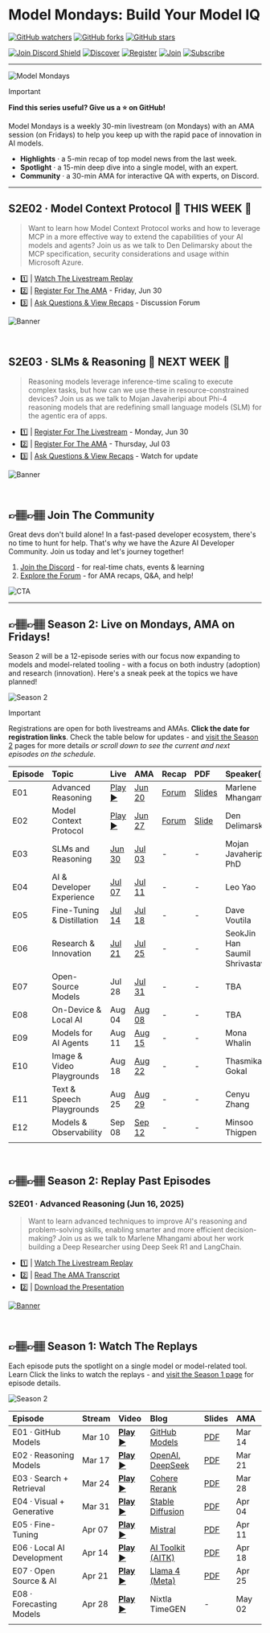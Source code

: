 # Model Mondays: Build Your Model IQ

[![GitHub watchers](https://img.shields.io/github/watchers/microsoft/model-mondays.svg?style=social&label=Watch)](https://github.com/microsoft/model-mondays/watchers)
[![GitHub forks](https://img.shields.io/github/forks/microsoft/model-mondays.svg?style=social&label=Fork)](https://github.com/microsoft/model-mondays/fork)
[![GitHub stars](https://img.shields.io/github/stars/microsoft/model-mondays?style=social&label=Star)](https://github.com/microsoft/model-mondays/stargazers)


[![Join Discord Shield](https://img.shields.io/badge/Join_The_Community-Azure_AI_Foundry_Discord-01a6f0)](https://aka.ms/model-mondays/discord) [![Discover](https://img.shields.io/badge/Talk_To_Experts-Foundry_Friday_AMA-f34f1c)](https://aka.ms/model-mondays/discord) [![Register](https://img.shields.io/badge/Watch_The_Replay-Model_Mondays_Playlist-ffba01)](https://aka.ms/model-mondays/[playlist]) [![Join](https://img.shields.io/badge/Watch_Us_Live-Model_Mondays_Livestream-7fbc00)](https://aka.ms/model-mondays/rsvp) [![Subscribe](https://img.shields.io/badge/Subscribe-Model_Mondays_Newsletter-purple)](https://aka.ms/model-mondays/newsletter) 

---

![Model Mondays](./img/model-mondays-banner.png)

> [!IMPORTANT]
> **Find this series useful? Give us a ⭐️ on GitHub!**

Model Mondays is a weekly 30-min livestream (on Mondays) with an AMA session (on Fridays) to help you keep up with the rapid pace of innovation in AI models.

- **Highlights** · a 5-min recap of top model news from the last week.
- **Spotlight** · a 15-min deep dive into a single model, with an expert.
- **Community** · a 30-min AMA for interactive QA with experts, on Discord.


---

## S2E02 · Model Context Protocol 🌟 **THIS WEEK** 🌟

> Want to learn how Model Context Protocol works and how to leverage MCP in a more effective way to extend the capabilities of your AI models and agents? Join us as we talk to Den Delimarsky about the MCP specification, security considerations and usage within Microsoft Azure. 

 - 1️⃣ | [Watch The Livestream Replay](https://www.youtube.com/watch?v=cPS3cWRZTps) 
 - 2️⃣ | [Register For The AMA](https://discord.gg/azureaifoundry?event=1382860621137317948) - Friday, Jun 30
 - 3️⃣ | [Ask Questions & View Recaps](https://github.com/orgs/azure-ai-foundry/discussions/54) - Discussion Forum

![Banner](./docs/season-02/img/S2-E2.png)


<br/> 

## S2E03 · SLMs & Reasoning 🌟 **NEXT WEEK** 🌟

> Reasoning models leverage inference-time scaling to execute complex tasks, but how can we use these in resource-constrained devices? Join us as we talk to Mojan Javaheripi about Phi-4 reasoning models that are redefining small language models (SLM) for the agentic era of apps.  

 - 1️⃣ | [Register For The Livestream](https://developer.microsoft.com/en-us/reactor/events/25907/) - Monday, Jun 30
 - 2️⃣ | [Register For The AMA](https://discord.gg/azureaifoundry?event=1382861149288005693) - Thursday, Jul 03
 - 3️⃣ | [Ask Questions & View Recaps](https://aka.ms/model-mondays/forum) - Watch for update

![Banner](./docs/season-02/img/S2-E3.png)


<br/> 

## 👉🏽👉🏽 Join The Community

Great devs don't build alone! In a fast-pased developer ecosystem, there's no time to hunt for help. That's why we have the Azure AI Developer Community. Join us today and let's journey together!

1. [Join the Discord](https://aka.ms/model-mondays/discord) - for real-time chats, events & learning
1. [Explore the Forum](https://aka.ms/model-mondays/forum) - for AMA recaps, Q&A, and help!

![CTA](./img/3-cta.png)

---


## 👉🏽👉🏽 Season 2: Live on Mondays, AMA on Fridays!

Season 2 will be a 12-episode series with our focus now expanding to models and model-related tooling - with a focus on both industry (adoption) and research (innovation). Here's a sneak peek at the topics we have planned! 

![Season 2](./docs/season-02/img/S2-Agenda.png)

> [!IMPORTANT]  
> Registrations are open for both livestreams and AMAs. **Click the date for registration links**. Check the table below for updates - and [visit the Season 2](./docs/season-02/README.md) pages for more details _or scroll down to see the current and next episodes on the schedule_.


| Episode | Topic  | Live | AMA | Recap | PDF | Speaker(s)| 
|:---|:---|:---|:---|:---|:---|:---|
| E01 | Advanced Reasoning | [Play ▶️](https://youtu.be/ffxUEenM4B8) | [Jun 20](https://discord.gg/azureaifoundry?event=1382860017660854372) | [Forum](https://github.com/orgs/azure-ai-foundry/discussions/55) | [Slides](https://speakerdeck.com/nitya/model-mondays-s2e01-advanced-reasoning) | Marlene Mhangami |
| E02 |  Model Context Protocol| [Play ▶️](https://www.youtube.com/watch?v=cPS3cWRZTps) | [Jun 27](https://discord.gg/azureaifoundry?event=1382860621137317948) | [Forum](https://github.com/orgs/azure-ai-foundry/discussions/64) | [Slide](https://speakerdeck.com/nitya/model-mondays-s2e02-model-context-protocol) | Den Delimarsky |
| E03 | SLMs and Reasoning | [Jun 30](https://developer.microsoft.com/en-us/reactor/events/25907/) | [Jul 03](https://discord.gg/azureaifoundry?event=1382861149288005693) |-| - | Mojan Javaheripi, PhD |
| E04 | AI & Developer Experience | [Jul 07](https://developer.microsoft.com/en-us/reactor/events/26108/) | [Jul 11](https://discord.gg/azureaifoundry?event=1382861578201858058) | - | - | Leo Yao|
| E05 | Fine-Tuning & Distillation | [Jul 14](https://developer.microsoft.com/en-us/reactor/events/26109/) | [Jul 18](https://discord.gg/azureaifoundry?event=1382862245721014476)  | - | - | Dave Voutila |
| E06 | Research & Innovation |[Jul 21](https://developer.microsoft.com/en-us/reactor/events/26110/)  | [Jul 25](https://discord.gg/D7bAFEwj?event=1382862595849064548)  | - | - | SeokJin Han <br/> Saumil Shrivastava |
| E07 | Open-Source Models | Jul 28 | [Jul 31](https://discord.gg/D7bAFEwj?event=1382862912804360354) | - | - |  TBA|
| E08 | On-Device & Local AI | Aug 04| [Aug 08](https://discord.gg/azureaifoundry?event=1382863345777901670) | - | - | TBA |
| E09 | Models for AI Agents | Aug 11 | [Aug 15](https://discord.gg/azureaifoundry?event=1382863654961025174) | - | - | Mona Whalin|
| E10 | Image & Video Playgrounds| Aug 18| [Aug 22](https://discord.gg/azureaifoundry?event=1382864122902745228) | - | - | Thasmika Gokal |
| E11 | Text & Speech Playgrounds | Aug 25 | [Aug 29](https://discord.gg/azureaifoundry?event=1382864441191960696) | - | - | Cenyu Zhang |
| E12 | Models & Observability | Sep 08 | [Sep 12](https://discord.gg/azureaifoundry?event=1382864811649536120) | - | - | Minsoo Thigpen|
| | | | | | |

<br/> 

## 👉🏽👉🏽 Season 2: Replay Past Episodes

### S2E01 · Advanced Reasoning (Jun 16, 2025)

> Want to learn advanced techniques to improve AI's reasoning and problem-solving skills, enabling smarter and more efficient decision-making? Join us as we talk to Marlene Mhangami about her work building a Deep Researcher using Deep Seek R1 and LangChain. 

 - 1️⃣ | [Watch The Livestream Replay](https://www.youtube.com/watch?v=ffxUEenM4B8) 
 - 2️⃣ | [Read The AMA Transcript](https://discord.gg/azureaifoundry?event=1382860017660854372) 
 - 2️⃣ | [Download the Presentation](https://discord.gg/azureaifoundry?event=1382860017660854372) 

[![Banner](./docs/season-02/img/S2-E1.png)](https://www.youtube.com/watch?v=ffxUEenM4B8)

<br/> 

## 👉🏽👉🏽 Season 1: Watch The Replays

Each episode puts the spotlight on a single model or model-related tool. Learn  Click the links to watch the replays - and [visit the Season 1 page](./docs/season-01/README.md) for episode details.

![Season 2](./docs/season-01/img/Model-Mondays-Season2.png)

| Episode | Stream | Video | Blog | Slides | AMA | 
|:---|:---|:---|:---|:---|:---|
| E01 · GitHub Models | Mar 10 | [**Play ▶️**](https://developer.microsoft.com/reactor/events/25265/)| [GitHub Models](https://techcommunity.microsoft.com/blog/machinelearningblog/introducing-model-mondays-%E2%80%93-your-ai-model-power-up/4390773) | [PDF](https://speakerdeck.com/nitya/model-mondays-s1-e1-mar-10-2025)  | Mar 14  |
| E02 ·  Reasoning Models| Mar 17 | [**Play ▶️**](https://developer.microsoft.com/reactor/events/25266/) | [OpenAI, DeepSeek](./docs/season-01/ep-02.md)| [PDF](https://speakerdeck.com/nitya/model-mondays-s1-e2-hands-on-with-reasoning-models) | Mar 21 | 
| E03 ·  Search + Retrieval | Mar 24 |  [**Play ▶️**](https://developer.microsoft.com/en-us/reactor/events/25354/) |[Cohere Rerank](https://techcommunity.microsoft.com/blog/machinelearningblog/model-mondays-why-rerank-models-are-the-secret-sauce-of-high-quality-search/4396032) | [PDF](https://speakerdeck.com/nitya/model-mondays-s1-e3-hands-on-with-search-and-retrieval-models)  | Mar 28 |
| E04 ·  Visual + Generative | Mar 31 |[**Play ▶️**](https://developer.microsoft.com/reactor/events/25355/) |[Stable Diffusion](https://techcommunity.microsoft.com/blog/machinelearningblog/model-mondays-lights-prompts-action/4398576) |  [PDF](https://speakerdeck.com/nitya/model-mondays-s1-e4-hands-on-with-visual-generative-ai) | Apr 04 |
| E05 ·  Fine-Tuning | Apr 07 |[**Play ▶️**](https://developer.microsoft.com/reactor/events/25356/)  |[Mistral](https://techcommunity.microsoft.com/blog/machinelearningblog/model-mondays-teaching-your-model-new-tricks-with-fine-tuning/4401129) | [PDF](https://speakerdeck.com/nitya/model-mondays-s1-e4-hands-on-with-fine-tuning-models) | Apr 11| |
| E06 ·  Local AI Development | Apr 14 |[**Play ▶️**](https://developer.microsoft.com/reactor/events/25357/)  | [AI Toolkit (AITK)](https://techcommunity.microsoft.com/blog/machinelearningblog/model-mondays-bringing-ai-home-with-local-development/4403619) |  [PDF](https://speakerdeck.com/nitya/model-mondays-s1-e6-hands-on-with-local-ai-development) | Apr 18 |
| E07 ·  Open Source & AI | Apr 21 |[**Play ▶️**](https://developer.microsoft.com/reactor/events/25358/)  | [Llama 4 (Meta)](https://techcommunity.microsoft.com/blog/aiplatformblog/expanding-the-llama-4-herd-new-models-now-available-on-azure-ai-foundry/4403609)| [PDF](https://speakerdeck.com/nitya/model-mondays-s1-e7-hands-on-with-open-source-models) | Apr 25|
| E08 ·  Forecasting Models | Apr 28 |[**Play ▶️**](https://developer.microsoft.com/reactor/events/25359/)  | Nixtla TimeGEN | - | May 02 |
| | |

<br/>
